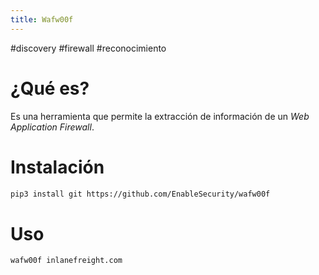 ```yaml
---
title: Wafw00f
---
```

#discovery #firewall #reconocimiento
# ¿Qué es?

Es una herramienta que permite la extracción de información de un *Web Application Firewall*.

# Instalación

```bash
pip3 install git https://github.com/EnableSecurity/wafw00f
```

# Uso

```bash
wafw00f inlanefreight.com
```